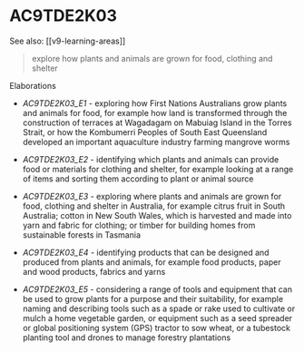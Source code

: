 
# AC9TDE2K03 

See also: [[v9-learning-areas]]

> explore how plants and animals are grown for food, clothing and shelter

Elaborations


- _AC9TDE2K03_E1_ - exploring how First Nations Australians grow plants and animals for food, for example how land is transformed through the construction of terraces at Wagadagam on Mabuiag Island in the Torres Strait, or how the Kombumerri Peoples of South East Queensland developed an important aquaculture industry farming mangrove worms

- _AC9TDE2K03_E2_ - identifying which plants and animals can provide food or materials for clothing and shelter, for example looking at a range of items and sorting them according to plant or animal source

- _AC9TDE2K03_E3_ - exploring where plants and animals are grown for food, clothing and shelter in Australia, for example citrus fruit in South Australia; cotton in New South Wales, which is harvested and made into yarn and fabric for clothing; or timber for building homes from sustainable forests in Tasmania

- _AC9TDE2K03_E4_ - identifying products that can be designed and produced from plants and animals, for example food products, paper and wood products, fabrics and yarns

- _AC9TDE2K03_E5_ - considering a range of tools and equipment that can be used to grow plants for a purpose and their suitability, for example naming and describing tools such as a spade or rake used to cultivate or mulch a home vegetable garden, or equipment such as a seed spreader or global positioning system (GPS) tractor to sow wheat, or a tubestock planting tool and drones to manage forestry plantations
